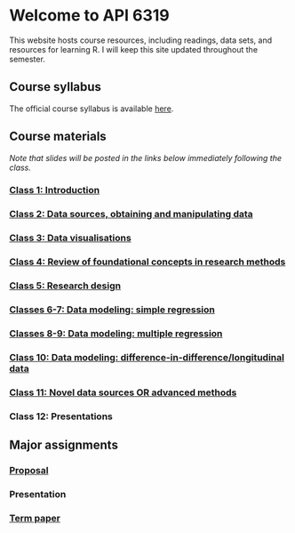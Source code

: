 # Welcome to API 6319

This website hosts course resources, including readings, data sets, and resources for learning R.  I will keep this site updated throughout the semester.

## Course syllabus

The official course syllabus is available [here](https://github.com/nicrivers/uo_api_6319/blob/master/API6319A_rivers_fall2019.DOCX?raw=true).

## Course materials
*Note that slides will be posted in the links below immediately following the class.*

### [Class 1: Introduction](https://nicrivers.github.io/uo_api_6319/class_1.html)

### [Class 2: Data sources, obtaining and manipulating data](https://nicrivers.github.io/uo_api_6319/class_2.html)

### [Class 3: Data visualisations](https://nicrivers.github.io/uo_api_6319/class_3.html)

### [Class 4: Review of foundational concepts in research methods](https://nicrivers.github.io/uo_api_6319/class_4.html)

### [Class 5: Research design](https://nicrivers.github.io/uo_api_6319/class_5.html)

### [Classes 6-7: Data modeling: simple regression](https://nicrivers.github.io/uo_api_6319/class_6.html)

### [Classes 8-9: Data modeling: multiple regression](https://nicrivers.github.io/uo_api_6319/class_7.html)

### [Class 10: Data modeling: difference-in-difference/longitudinal data](https://nicrivers.github.io/uo_api_6319/class_10.html)

### [Class 11: Novel data sources OR advanced methods](https://nicrivers.github.io/uo_api_6319/class_11.html)

### Class 12: Presentations


## Major assignments

### [Proposal](https://github.com/nicrivers/uo_api_6319/raw/master/proposalGuidelines.pdf)

### Presentation

### [Term paper](https://github.com/nicrivers/uo_api_6319/raw/master/termPaperGuidelines.pdf)
